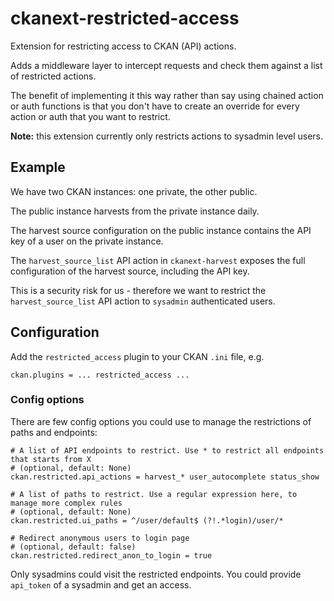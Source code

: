 # ckanext-restricted-access

Extension for restricting access to CKAN (API) actions.

Adds a middleware layer to intercept requests and check them against a list of restricted actions.

The benefit of implementing it this way rather than say using chained action or auth functions is that you don't have to create an override for every action or auth that you want to restrict.

__Note:__ this extension currently only restricts actions to sysadmin level users.

## Example

We have two CKAN instances: one private, the other public.

The public instance harvests from the private instance daily.

The harvest source configuration on the public instance contains the API key of a user on the private instance.

The `harvest_source_list` API action in `ckanext-harvest` exposes the full configuration of the harvest source, including the API key.

This is a security risk for us - therefore we want to restrict the `harvest_source_list` API action to `sysadmin` authenticated users.

## Configuration

Add the `restricted_access` plugin to your CKAN `.ini` file, e.g.

    ckan.plugins = ... restricted_access ...

### Config options
There are few config options you could use to manage the restrictions of paths and endpoints:
```
# A list of API endpoints to restrict. Use * to restrict all endpoints that starts from X
# (optional, default: None)
ckan.restricted.api_actions = harvest_* user_autocomplete status_show

# A list of paths to restrict. Use a regular expression here, to manage more complex rules
# (optional, default: None)
ckan.restricted.ui_paths = ^/user/default$ (?!.*login)/user/*

# Redirect anonymous users to login page
# (optional, default: false)
ckan.restricted.redirect_anon_to_login = true
```
Only sysadmins could visit the restricted endpoints.
You could provide `api_token` of a sysadmin and get an access.
